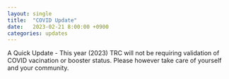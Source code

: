```yaml
---
layout: single
title:  "COVID Update"
date:   2023-02-21 8:00:00 +0900
categories: updates
---
```

A Quick Update - This year (2023) TRC will not be requiring validation of COVID vacination or booster status. Please however take care of yourself and your community. 